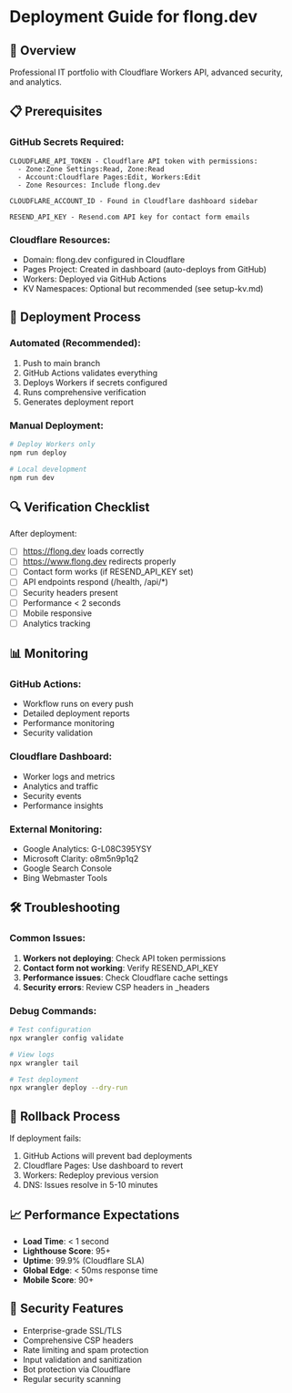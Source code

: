 # Deployment Guide for flong.dev

## 🎯 **Overview**
Professional IT portfolio with Cloudflare Workers API, advanced security, and analytics.

## 📋 **Prerequisites**

### GitHub Secrets Required:
```
CLOUDFLARE_API_TOKEN - Cloudflare API token with permissions:
  - Zone:Zone Settings:Read, Zone:Read  
  - Account:Cloudflare Pages:Edit, Workers:Edit
  - Zone Resources: Include flong.dev

CLOUDFLARE_ACCOUNT_ID - Found in Cloudflare dashboard sidebar

RESEND_API_KEY - Resend.com API key for contact form emails
```

### Cloudflare Resources:
- Domain: flong.dev configured in Cloudflare
- Pages Project: Created in dashboard (auto-deploys from GitHub)
- Workers: Deployed via GitHub Actions
- KV Namespaces: Optional but recommended (see setup-kv.md)

## 🚀 **Deployment Process**

### Automated (Recommended):
1. Push to main branch
2. GitHub Actions validates everything
3. Deploys Workers if secrets configured
4. Runs comprehensive verification
5. Generates deployment report

### Manual Deployment:
```bash
# Deploy Workers only
npm run deploy

# Local development
npm run dev
```

## 🔍 **Verification Checklist**

After deployment:
- [ ] https://flong.dev loads correctly
- [ ] https://www.flong.dev redirects properly  
- [ ] Contact form works (if RESEND_API_KEY set)
- [ ] API endpoints respond (/health, /api/*)
- [ ] Security headers present
- [ ] Performance < 2 seconds
- [ ] Mobile responsive
- [ ] Analytics tracking

## 📊 **Monitoring**

### GitHub Actions:
- Workflow runs on every push
- Detailed deployment reports
- Performance monitoring
- Security validation

### Cloudflare Dashboard:
- Worker logs and metrics
- Analytics and traffic
- Security events
- Performance insights

### External Monitoring:
- Google Analytics: G-L08C395YSY
- Microsoft Clarity: o8m5n9p1q2
- Google Search Console
- Bing Webmaster Tools

## 🛠 **Troubleshooting**

### Common Issues:
1. **Workers not deploying**: Check API token permissions
2. **Contact form not working**: Verify RESEND_API_KEY
3. **Performance issues**: Check Cloudflare cache settings
4. **Security errors**: Review CSP headers in _headers

### Debug Commands:
```bash
# Test configuration
npx wrangler config validate

# View logs
npx wrangler tail

# Test deployment
npx wrangler deploy --dry-run
```

## 🔄 **Rollback Process**

If deployment fails:
1. GitHub Actions will prevent bad deployments
2. Cloudflare Pages: Use dashboard to revert
3. Workers: Redeploy previous version
4. DNS: Issues resolve in 5-10 minutes

## 📈 **Performance Expectations**

- **Load Time**: < 1 second
- **Lighthouse Score**: 95+
- **Uptime**: 99.9% (Cloudflare SLA)
- **Global Edge**: < 50ms response time
- **Mobile Score**: 90+

## 🔐 **Security Features**

- Enterprise-grade SSL/TLS
- Comprehensive CSP headers
- Rate limiting and spam protection
- Input validation and sanitization
- Bot protection via Cloudflare
- Regular security scanning